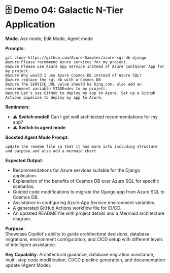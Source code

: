 # 🗄️ Demo 04: Galactic N-Tier Application

**Mode**: Ask mode, Edit Mode, Agent mode

**Prompts**:
```
git clone https://github.com/Azure-Samples/azure-sql-db-django
@azure Please recommend Azure services for my project.
@azure Please use Azure App Service instead of Azure Container App for my project.
@azure Why would I use Azure Cosmos DB instead of Azure SQL?
@azure replace the sql db with a Cosmos DB
@azure The SERVICE_URL value should be bing.com; also add an environment variable STAGE=dev to my project.
@azure Let's use GitHub to deploy my app to Azure. Set up a GitHub Actions pipeline to deploy my app to Azure.
```

**Reminders**:
- ⚠️ **Switch model!** Can I get well architected recommendations for my app?
- ⚠️ **Switch to agent mode** 

**Boosted Agent Mode Prompt**:
```
update the readme file so that it has more info including structure and purpose and also add a mermaid chart
```

**Expected Output**:
- Recommendations for Azure services suitable for the Django application.
- Explanation of the benefits of Cosmos DB over Azure SQL for specific scenarios.
- Guided code modifications to migrate the Django app from Azure SQL to Cosmos DB.
- Assistance in configuring Azure App Service environment variables.
- A generated GitHub Actions workflow file for CI/CD.
- An updated README file with project details and a Mermaid architecture diagram.

**Purpose**:  
Showcase Copilot's ability to guide architectural decisions, database migrations, environment configuration, and CICD setup with different levels of intelligent assistance.

**Key Capability**: Architectural guidance, database migration assistance, multi-step code modification, CI/CD pipeline generation, and documentation update (Agent Mode).
